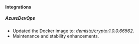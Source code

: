 
#### Integrations

##### AzureDevOps
- Updated the Docker image to: *demisto/crypto:1.0.0.66562*.
- Maintenance and stability enhancements.